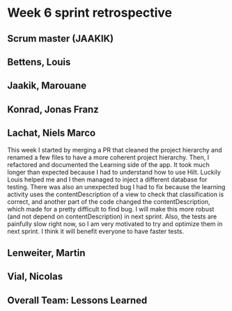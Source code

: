 # Week 6 sprint retrospective

## Scrum master (JAAKIK)

## Bettens, Louis

## Jaakik, Marouane

## Konrad, Jonas Franz

## Lachat, Niels Marco
This week I started by merging a PR that cleaned the project hierarchy and renamed a few files to have a more coherent project hierarchy.
Then, I refactored and documented the Learning side of the app. It took much longer than expected because I had to understand how to use Hilt. Luckily Louis helped me and I then managed to inject a different database for testing. There was also an unexpected bug I had to fix because the learning activity uses the contentDescription of a view to check that classification is correct, and another part of the code changed the contentDescription, which made for a pretty difficult to find bug. I will make this more robust (and not depend on contentDescription) in next sprint. Also, the tests are painfully slow right now, so I am very motivated to try and optimize them in next sprint. I think it will benefit everyone to have faster tests.

## Lenweiter, Martin

## Vial, Nicolas

## Overall Team: Lessons Learned
